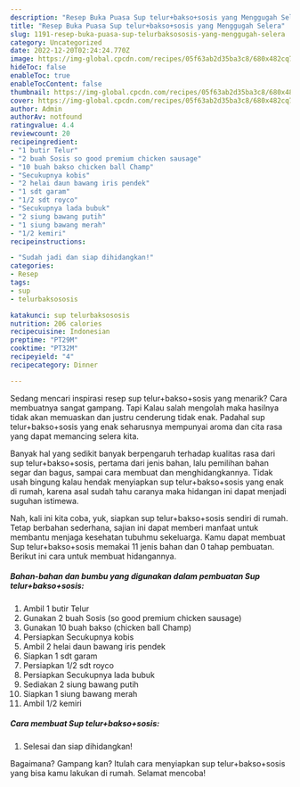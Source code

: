 ```yaml
---
description: "Resep Buka Puasa Sup telur+bakso+sosis yang Menggugah Selera"
title: "Resep Buka Puasa Sup telur+bakso+sosis yang Menggugah Selera"
slug: 1191-resep-buka-puasa-sup-telurbaksososis-yang-menggugah-selera
category: Uncategorized
date: 2022-12-20T02:24:24.770Z
image: https://img-global.cpcdn.com/recipes/05f63ab2d35ba3c8/680x482cq70/sup-telurbaksososis-foto-resep-utama.jpg
hideToc: false
enableToc: true
enableTocContent: false
thumbnail: https://img-global.cpcdn.com/recipes/05f63ab2d35ba3c8/680x482cq70/sup-telurbaksososis-foto-resep-utama.jpg
cover: https://img-global.cpcdn.com/recipes/05f63ab2d35ba3c8/680x482cq70/sup-telurbaksososis-foto-resep-utama.jpg
author: Admin
authorAv: notfound
ratingvalue: 4.4
reviewcount: 20
recipeingredient:
- "1 butir Telur"
- "2 buah Sosis so good premium chicken sausage"
- "10 buah bakso chicken ball Champ"
- "Secukupnya kobis"
- "2 helai daun bawang iris pendek"
- "1 sdt garam"
- "1/2 sdt royco"
- "Secukupnya lada bubuk"
- "2 siung bawang putih"
- "1 siung bawang merah"
- "1/2 kemiri"
recipeinstructions:

- "Sudah jadi dan siap dihidangkan!"
categories:
- Resep
tags:
- sup
- telurbaksososis

katakunci: sup telurbaksososis 
nutrition: 206 calories
recipecuisine: Indonesian
preptime: "PT29M"
cooktime: "PT32M"
recipeyield: "4"
recipecategory: Dinner

---
```



Sedang mencari inspirasi resep sup telur+bakso+sosis yang menarik? Cara membuatnya sangat gampang. Tapi Kalau salah mengolah maka hasilnya tidak akan memuaskan dan justru cenderung tidak enak. Padahal sup telur+bakso+sosis yang enak seharusnya mempunyai aroma dan cita rasa yang dapat memancing selera kita.


Banyak hal yang sedikit banyak berpengaruh terhadap kualitas rasa dari sup telur+bakso+sosis, pertama dari jenis bahan, lalu pemilihan bahan segar dan bagus, sampai cara membuat dan menghidangkannya. Tidak usah bingung kalau hendak menyiapkan sup telur+bakso+sosis yang enak di rumah, karena asal sudah tahu caranya maka hidangan ini dapat menjadi suguhan istimewa.




Nah, kali ini kita coba, yuk, siapkan sup telur+bakso+sosis sendiri di rumah. Tetap berbahan sederhana, sajian ini dapat memberi manfaat untuk membantu menjaga kesehatan tubuhmu sekeluarga. Kamu dapat membuat Sup telur+bakso+sosis memakai 11 jenis bahan dan 0 tahap pembuatan. Berikut ini cara untuk membuat hidangannya.

<!--inarticleads1-->

##### Bahan-bahan dan bumbu yang digunakan dalam pembuatan Sup telur+bakso+sosis:

1. Ambil 1 butir Telur
1. Gunakan 2 buah Sosis (so good premium chicken sausage)
1. Gunakan 10 buah bakso (chicken ball Champ)
1. Persiapkan Secukupnya kobis
1. Ambil 2 helai daun bawang iris pendek
1. Siapkan 1 sdt garam
1. Persiapkan 1/2 sdt royco
1. Persiapkan Secukupnya lada bubuk
1. Sediakan 2 siung bawang putih
1. Siapkan 1 siung bawang merah
1. Ambil 1/2 kemiri




<!--inarticleads2-->

##### Cara membuat Sup telur+bakso+sosis:


1. Selesai dan siap dihidangkan!



Bagaimana? Gampang kan? Itulah cara menyiapkan sup telur+bakso+sosis yang bisa kamu lakukan di rumah. Selamat mencoba!
